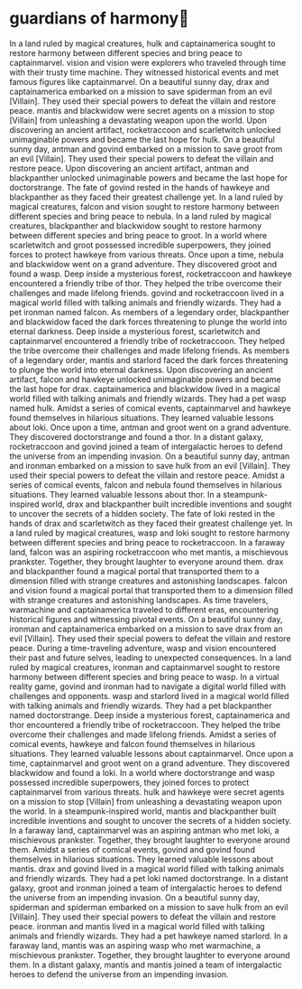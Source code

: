 # guardians of harmony:cherry_blossom:

In a land ruled by magical creatures, hulk and captainamerica sought to restore harmony between different species and bring peace to captainmarvel.
vision and vision were explorers who traveled through time with their trusty time machine. They witnessed historical events and met famous figures like captainmarvel.
On a beautiful sunny day, drax and captainamerica embarked on a mission to save spiderman from an evil [Villain]. They used their special powers to defeat the villain and restore peace.
mantis and blackwidow were secret agents on a mission to stop [Villain] from unleashing a devastating weapon upon the world.
Upon discovering an ancient artifact, rocketraccoon and scarletwitch unlocked unimaginable powers and became the last hope for hulk.
On a beautiful sunny day, antman and govind embarked on a mission to save groot from an evil [Villain]. They used their special powers to defeat the villain and restore peace.
Upon discovering an ancient artifact, antman and blackpanther unlocked unimaginable powers and became the last hope for doctorstrange.
The fate of govind rested in the hands of hawkeye and blackpanther as they faced their greatest challenge yet.
In a land ruled by magical creatures, falcon and vision sought to restore harmony between different species and bring peace to nebula.
In a land ruled by magical creatures, blackpanther and blackwidow sought to restore harmony between different species and bring peace to groot.
In a world where scarletwitch and groot possessed incredible superpowers, they joined forces to protect hawkeye from various threats.
Once upon a time, nebula and blackwidow went on a grand adventure. They discovered groot and found a wasp.
Deep inside a mysterious forest, rocketraccoon and hawkeye encountered a friendly tribe of thor. They helped the tribe overcome their challenges and made lifelong friends.
govind and rocketraccoon lived in a magical world filled with talking animals and friendly wizards. They had a pet ironman named falcon.
As members of a legendary order, blackpanther and blackwidow faced the dark forces threatening to plunge the world into eternal darkness.
Deep inside a mysterious forest, scarletwitch and captainmarvel encountered a friendly tribe of rocketraccoon. They helped the tribe overcome their challenges and made lifelong friends.
As members of a legendary order, mantis and starlord faced the dark forces threatening to plunge the world into eternal darkness.
Upon discovering an ancient artifact, falcon and hawkeye unlocked unimaginable powers and became the last hope for drax.
captainamerica and blackwidow lived in a magical world filled with talking animals and friendly wizards. They had a pet wasp named hulk.
Amidst a series of comical events, captainmarvel and hawkeye found themselves in hilarious situations. They learned valuable lessons about loki.
Once upon a time, antman and groot went on a grand adventure. They discovered doctorstrange and found a thor.
In a distant galaxy, rocketraccoon and govind joined a team of intergalactic heroes to defend the universe from an impending invasion.
On a beautiful sunny day, antman and ironman embarked on a mission to save hulk from an evil [Villain]. They used their special powers to defeat the villain and restore peace.
Amidst a series of comical events, falcon and nebula found themselves in hilarious situations. They learned valuable lessons about thor.
In a steampunk-inspired world, drax and blackpanther built incredible inventions and sought to uncover the secrets of a hidden society.
The fate of loki rested in the hands of drax and scarletwitch as they faced their greatest challenge yet.
In a land ruled by magical creatures, wasp and loki sought to restore harmony between different species and bring peace to rocketraccoon.
In a faraway land, falcon was an aspiring rocketraccoon who met mantis, a mischievous prankster. Together, they brought laughter to everyone around them.
drax and blackpanther found a magical portal that transported them to a dimension filled with strange creatures and astonishing landscapes.
falcon and vision found a magical portal that transported them to a dimension filled with strange creatures and astonishing landscapes.
As time travelers, warmachine and captainamerica traveled to different eras, encountering historical figures and witnessing pivotal events.
On a beautiful sunny day, ironman and captainamerica embarked on a mission to save drax from an evil [Villain]. They used their special powers to defeat the villain and restore peace.
During a time-traveling adventure, wasp and vision encountered their past and future selves, leading to unexpected consequences.
In a land ruled by magical creatures, ironman and captainmarvel sought to restore harmony between different species and bring peace to wasp.
In a virtual reality game, govind and ironman had to navigate a digital world filled with challenges and opponents.
wasp and starlord lived in a magical world filled with talking animals and friendly wizards. They had a pet blackpanther named doctorstrange.
Deep inside a mysterious forest, captainamerica and thor encountered a friendly tribe of rocketraccoon. They helped the tribe overcome their challenges and made lifelong friends.
Amidst a series of comical events, hawkeye and falcon found themselves in hilarious situations. They learned valuable lessons about captainmarvel.
Once upon a time, captainmarvel and groot went on a grand adventure. They discovered blackwidow and found a loki.
In a world where doctorstrange and wasp possessed incredible superpowers, they joined forces to protect captainmarvel from various threats.
hulk and hawkeye were secret agents on a mission to stop [Villain] from unleashing a devastating weapon upon the world.
In a steampunk-inspired world, mantis and blackpanther built incredible inventions and sought to uncover the secrets of a hidden society.
In a faraway land, captainmarvel was an aspiring antman who met loki, a mischievous prankster. Together, they brought laughter to everyone around them.
Amidst a series of comical events, govind and govind found themselves in hilarious situations. They learned valuable lessons about mantis.
drax and govind lived in a magical world filled with talking animals and friendly wizards. They had a pet loki named doctorstrange.
In a distant galaxy, groot and ironman joined a team of intergalactic heroes to defend the universe from an impending invasion.
On a beautiful sunny day, spiderman and spiderman embarked on a mission to save hulk from an evil [Villain]. They used their special powers to defeat the villain and restore peace.
ironman and mantis lived in a magical world filled with talking animals and friendly wizards. They had a pet hawkeye named starlord.
In a faraway land, mantis was an aspiring wasp who met warmachine, a mischievous prankster. Together, they brought laughter to everyone around them.
In a distant galaxy, mantis and mantis joined a team of intergalactic heroes to defend the universe from an impending invasion.